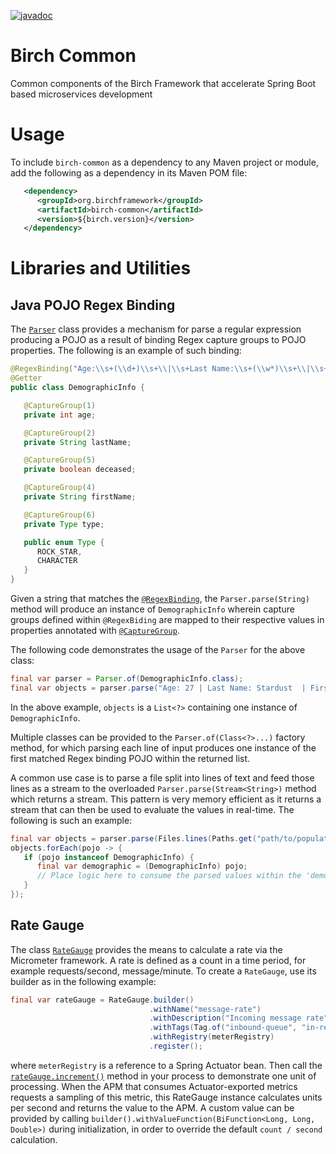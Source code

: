 [![javadoc](https://javadoc.io/badge2/org.birchframework/birch-common/javadoc.svg)](https://javadoc.io/doc/org.birchframework/birch-common)
# Birch Common
Common components of the Birch Framework that accelerate Spring Boot based microservices development

# Usage
To include `birch-common` as a dependency to any Maven project or module, add the following as a dependency in its Maven POM file:
```xml
   <dependency>
      <groupId>org.birchframework</groupId>
      <artifactId>birch-common</artifactId>
      <version>${birch.version}</version>
   </dependency>
```

# Libraries and Utilities

## Java POJO Regex Binding
The [`Parser`](https://javadoc.io/doc/org.birchframework/birch-common/latest/org/birchframework/framework/regex/Parser.html) class provides a mechanism for 
parse a regular expression producing a POJO as a result of binding Regex capture groups to POJO properties. The following is an example of such binding:
```java
@RegexBinding("Age:\\s+(\\d+)\\s+\\|\\s+Last Name:\\s+(\\w*)\\s+\\|\\s+First Name:(\\s+)(\\w*)\\s+\\|\\s+Deceased:\\s+(y|n|Y|N|t|f|T|F)\\s+\\|\\s+(.*)")
@Getter
public class DemographicInfo {

   @CaptureGroup(1)
   private int age;

   @CaptureGroup(2)
   private String lastName;

   @CaptureGroup(5)
   private boolean deceased;

   @CaptureGroup(4)
   private String firstName;

   @CaptureGroup(6)
   private Type type;

   public enum Type {
      ROCK_STAR,
      CHARACTER
   }
}
```
Given a string that matches the [`@RegexBinding`](https://javadoc.io/doc/org.birchframework/birch-common/latest/org/birchframework/framework/regex/RegexBinding.html), 
the `Parser.parse(String)` 
method will produce an instance of `DemographicInfo` wherein capture groups defined within `@RegexBiding` are mapped to their respective values in 
properties annotated with [`@CaptureGroup`](https://javadoc.io/doc/org.birchframework/birch-common/latest/org/birchframework/framework/regex/CaptureGroup.html).

The following code demonstrates the usage of the `Parser` for the above class:
```java
final var parser = Parser.of(DemographicInfo.class);
final var objects = parser.parse("Age: 27 | Last Name: Stardust  | First Name: Ziggy    | Deceased: Y | ROCK_STAR");
```
In the above example, `objects` is a `List<?>` containing one instance of `DemographicInfo`.

Multiple classes can be provided to the `Parser.of(Class<?>...)` factory method, for which parsing each line of input produces one instance of the first matched 
Regex binding POJO within the returned list.

A common use case is to parse a file split into lines of text and feed those lines as a stream to the overloaded `Parser.parse(Stream<String>)` method which 
returns a stream.  This pattern is very memory efficient as it returns a stream that can then be used to evaluate the values in real-time.  The following is 
such an example:
```java
final var objects = parser.parse(Files.lines(Paths.get("path/to/population-demographics.txt")));
objects.forEach(pojo -> {
   if (pojo instanceof DemographicInfo) {
      final var demographic = (DemographicInfo) pojo;
      // Place logic here to consume the parsed values within the 'demographic' POJO
   }
});
```

## Rate Gauge

The class [`RateGauge`](https://javadoc.io/doc/org.birchframework/birch-common/latest/org/birchframework/framework/metric/RateGauge.html) provides the means to
calculate a rate via the Micrometer framework.  A rate is defined as a count in a time period, for example requests/second, message/minute.
To create a `RateGauge`, use its builder as in the following example:
```java
final var rateGauge = RateGauge.builder()
                               .withName("message-rate")
                               .withDescription("Incoming message rate")
                               .withTags(Tag.of("inbound-queue", "in-request-queue"))
                               .withRegistry(meterRegistry)
                               .register();
```
where `meterRegistry` is a reference to a Spring Actuator bean.  Then call the [`rateGauge.increment()`](https://javadoc.io/static/org.birchframework/birch-common/1.1.2/org/birchframework/framework/metric/RateGauge.html#increment()) 
method in your process to demonstrate one unit of processing. When the APM that consumes Actuator-exported metrics requests a sampling of this metric, this
RateGauge instance calculates units per second and returns the value to the APM.  A custom value can be provided by calling `builder().withValueFunction(BiFunction<Long, Long, Double>)` 
during initialization, in order to override the default `count / second` calculation.